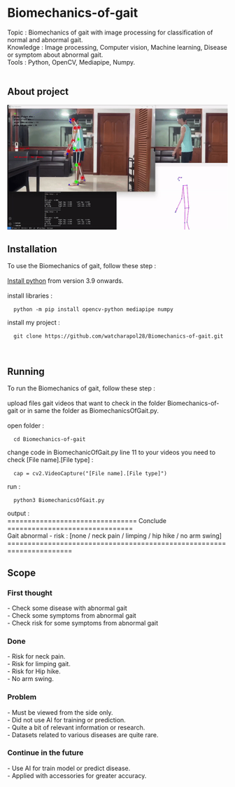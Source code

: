 # Biomechanics-of-gait
Topic : Biomechanics of gait with image processing for classification of normal and abnormal gait.</br>
Knowledge : Image processing, Computer vision, Machine learning, Disease or symptom about abnormal gait.</br>
Tools : Python, OpenCV, Mediapipe, Numpy.</br></br>

## About project


<img src = "Limping gait.gif" />

## Installation
To use the Biomechanics of gait, follow these step :</br></br>
<a href = "https://www.python.org/downloads/">Install python</a> <a>from version 3.9 onwards.</a>
</br></br>
install libraries :
```
  python -m pip install opencv-python mediapipe numpy
```

install my project :</br>
```
  git clone https://github.com/watcharapol28/Biomechanics-of-gait.git
```
</br>

## Running
To run the Biomechanics of gait, follow these step :</br></br>
upload files gait videos that want to check in the folder Biomechanics-of-gait or in same the folder as BiomechanicsOfGait.py.
</br></br>
open folder :
```
  cd Biomechanics-of-gait
```

change code in BiomechanicOfGait.py line 11 to your videos you need to check [File name].[File type] :
```
  cap = cv2.VideoCapture("[File name].[File type]")
```

run :
```
  python3 BiomechanicsOfGait.py
```

output :</br>
<a>================================ Conclude ===============================</br>
     Gait abnormal - risk : [none / neck pain / limping / hip hike / no arm swing]</br>
======================================================================</br></a>



<h2>Scope</h2>
<h3>First thought</h3>
- Check some disease with abnormal gait</br>
- Check some symptoms from abnormal gait</br>
- Check risk for some symptoms from abnormal gait</br>
<h3>Done</h3>
- Risk for neck pain.</br>
- Risk for limping gait.</br>
- Risk for Hip hike.</br>
- No arm swing.</br>
<h3>Problem</h3>
- Must be viewed from the side only.</br>
- Did not use AI for training or prediction.</br>
- Quite a bit of relevant information or research.</br>
- Datasets related to various diseases are quite rare.</br>
<h3>Continue in the future</h3>
- Use AI for train model or predict disease.</br>
- Applied with accessories for greater accuracy.</br>
